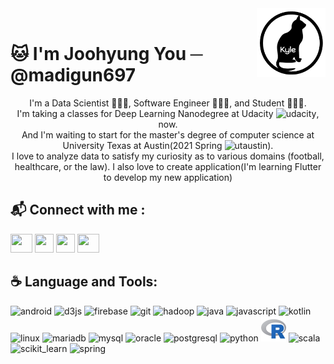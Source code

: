 <img align="right" src="https://raw.githubusercontent.com/madigun697/blog/f1f48c150d6eefe206b70f1d29e6ad440127a332/assets/img/logo.png" width="110" height="110" />

<br>

# 🐱 I'm Joohyung You ─ @madigun697


<p align="center">I'm a Data Scientist 🕵🏼‍♂️, Software Engineer 👨🏻‍💻, and Student 👨🏼‍🎓. <br>  I'm taking a classes for Deep Learning Nanodegree at Udacity <img alt="udacity" width="22px" src="https://user-images.githubusercontent.com/8471958/96035059-52bbad00-0e17-11eb-8d8f-ded9e8c20164.png">, now. <br> And I'm waiting to start for the master's degree of computer science at University Texas at Austin(2021 Spring <img alt="utaustin" width="22px" src="https://user-images.githubusercontent.com/8471958/96035428-e2615b80-0e17-11eb-8c27-3a565a4f1c14.png">). <br> I love to analyze data to satisfy my curiosity as to various domains (football, healthcare, or the law). I also love to create application(I'm learning Flutter to develop my new application)</p>

## 📬 Connect with me :

[<img src="https://img.icons8.com/flat_round/64/000000/link--v1.png" width="35" height="30" />](https://madigun697.github.io/blog) [<img src="https://cdn.jsdelivr.net/npm/simple-icons@3.0.1/icons/linkedin.svg"  width="30" height="30" />](https://www.linkedin.com/in/joohyung-you) [<img src="https://cdn.jsdelivr.net/npm/simple-icons@3.0.1/icons/github.svg"  width="30" height="30" />](https://github.com/madigun697) [<img src="https://img.icons8.com/material-rounded/24/000000/filled-sent.png" width="35" height="30" />](jh697.you@gmail.com)

## ☕️ Language and Tools:

<img src="https://devicons.github.io/devicon/devicon.git/icons/android/android-original-wordmark.svg" alt="android" width="40" height="40" />  <img src="https://devicons.github.io/devicon/devicon.git/icons/d3js/d3js-original.svg" alt="d3js" width="40" height="40" />  <img src="https://www.vectorlogo.zone/logos/firebase/firebase-icon.svg" alt="firebase" width="40" height="40" />  <img src="https://www.vectorlogo.zone/logos/git-scm/git-scm-icon.svg" alt="git" width="40" height="40" />  <img src="https://www.vectorlogo.zone/logos/apache_hadoop/apache_hadoop-icon.svg" alt="hadoop" width="40" height="40" />  <img src="https://devicons.github.io/devicon/devicon.git/icons/java/java-original-wordmark.svg" alt="java" width="40" height="40" />  <img src="https://devicons.github.io/devicon/devicon.git/icons/javascript/javascript-original.svg" alt="javascript" width="40" height="40" />  <img src="https://www.vectorlogo.zone/logos/kotlinlang/kotlinlang-icon.svg" alt="kotlin" width="40" height="40" />  <img src="https://devicons.github.io/devicon/devicon.git/icons/linux/linux-original.svg" alt="linux" width="40" height="40" />  <img src="https://www.vectorlogo.zone/logos/mariadb/mariadb-icon.svg" alt="mariadb" width="40" height="40" />  <img src="https://devicons.github.io/devicon/devicon.git/icons/mysql/mysql-original-wordmark.svg" alt="mysql" width="40" height="40" />  <img src="https://devicons.github.io/devicon/devicon.git/icons/oracle/oracle-original.svg" alt="oracle" width="40" height="40" />  <img src="https://devicons.github.io/devicon/devicon.git/icons/postgresql/postgresql-original-wordmark.svg" alt="postgresql" width="40" height="40" />  <img src="https://devicons.github.io/devicon/devicon.git/icons/python/python-original.svg" alt="python" width="40" height="40" />  <img src="https://raw.githubusercontent.com/github/explore/80688e429a7d4ef2fca1e82350fe8e3517d3494d/topics/r/r.png" alt="R" width="40" height="40" />  <img src="https://devicons.github.io/devicon/devicon.git/icons/scala/scala-original-wordmark.svg" alt="scala" width="40" height="40" />  <img src="https://upload.wikimedia.org/wikipedia/commons/0/05/Scikit_learn_logo_small.svg" alt="scikit_learn" width="40" height="40" />  <img src="https://www.vectorlogo.zone/logos/springio/springio-icon.svg" alt="spring" width="40" height="40" />  

